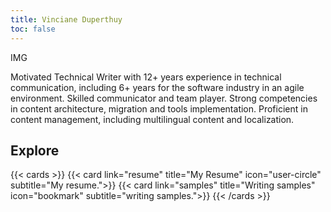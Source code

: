 ```yaml
---
title: Vinciane Duperthuy
toc: false
---
```


IMG

Motivated Technical Writer with 12+ years experience in technical communication, including 6+ years for the software industry in an agile environment.
Skilled communicator and team player.
Strong competencies in content architecture, migration and tools implementation.
Proficient in content management, including multilingual content and localization.


## Explore

{{< cards >}}
  {{< card link="resume" title="My Resume" icon="user-circle" subtitle="My resume.">}}
  {{< card link="samples" title="Writing samples" icon="bookmark" subtitle="writing samples.">}}
{{< /cards >}}

